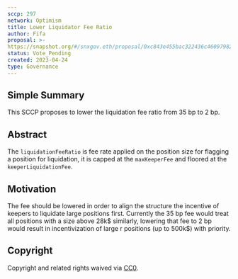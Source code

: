 ```yaml
---
sccp: 297
network: Optimism
title: Lower Liquidator Fee Ratio
author: Fifa
proposal: >-
https://snapshot.org/#/snxgov.eth/proposal/0xc843e455bac322436c46097982052442f14723d31fb2eb02506ad8b5ed8cc73d
status: Vote_Pending
created: 2023-04-24
type: Governance
---
```


## Simple Summary

<!--"If you can't explain it simply, you don't understand it well enough." Provide a simplified and layman-accessible explanation of the SCCP.-->

This SCCP proposes to lower the liquidation fee ratio from 35 bp to 2 bp.

## Abstract

<!--A short (~200 word) description of the variable change proposed.-->
The `liquidationFeeRatio` is fee rate applied on the position size for flagging a position for liquidation, it is capped at the `maxKeeperFee` and floored at the `keeperLiquidationFee`.

## Motivation

<!--The motivation is critical for SCCPs that want to update variables within Synthetix. It should clearly explain why the existing variable is not incentive aligned. SCCP submissions without sufficient motivation may be rejected outright.-->

The fee should be lowered in order to align the structure the incentive of keepers to liquidate large positions first. Currently the 35 bp fee would treat all positions with a size above 28k$ similarly, lowering that fee to 2 bp would result in incentivization of large r positions (up to 500k$) with priority.

## Copyright

Copyright and related rights waived via [CC0](https://creativecommons.org/publicdomain/zero/1.0/).

